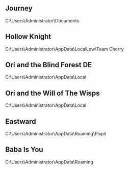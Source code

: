 ## Journey
C:\Users\Administrator\Documents
## Hollow Knight
C:\Users\Administrator\AppData\LocalLow\Team Cherry
## Ori and the Blind Forest DE
C:\Users\Administrator\AppData\Local
## Ori and the Will of The Wisps
C:\Users\Administrator\AppData\Local
## Eastward
C:\Users\Administrator\AppData\Roaming\Pixpil
## Baba Is You
C:\Users\Administrator\AppData\Roaming
